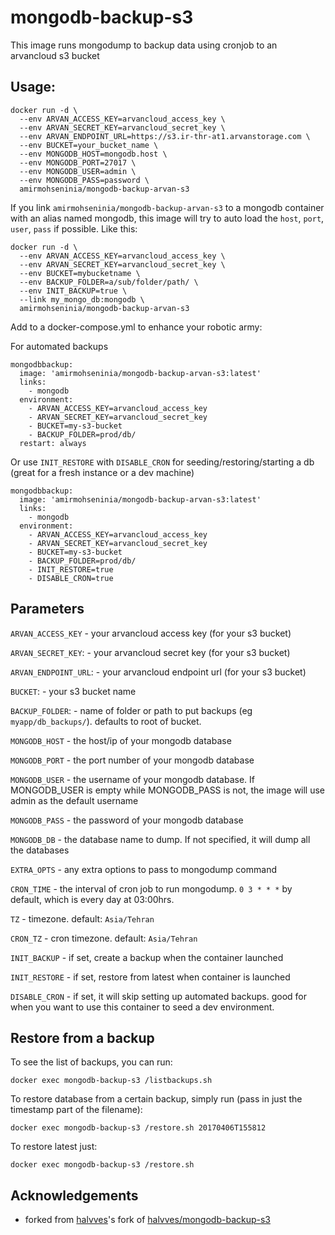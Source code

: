 # mongodb-backup-s3

This image runs mongodump to backup data using cronjob to an arvancloud s3 bucket

## Usage:

```
docker run -d \
  --env ARVAN_ACCESS_KEY=arvancloud_access_key \
  --env ARVAN_SECRET_KEY=arvancloud_secret_key \
  --env ARVAN_ENDPOINT_URL=https://s3.ir-thr-at1.arvanstorage.com \
  --env BUCKET=your_bucket_name \
  --env MONGODB_HOST=mongodb.host \
  --env MONGODB_PORT=27017 \
  --env MONGODB_USER=admin \
  --env MONGODB_PASS=password \
  amirmohseninia/mongodb-backup-arvan-s3
```

If you link `amirmohseninia/mongodb-backup-arvan-s3` to a mongodb container with an alias named mongodb, this image will try to auto load the `host`, `port`, `user`, `pass` if possible. Like this:

```
docker run -d \
  --env ARVAN_ACCESS_KEY=arvancloud_access_key \
  --env ARVAN_SECRET_KEY=arvancloud_secret_key \
  --env BUCKET=mybucketname \
  --env BACKUP_FOLDER=a/sub/folder/path/ \
  --env INIT_BACKUP=true \
  --link my_mongo_db:mongodb \
  amirmohseninia/mongodb-backup-arvan-s3
```

Add to a docker-compose.yml to enhance your robotic army:

For automated backups
```
mongodbbackup:
  image: 'amirmohseninia/mongodb-backup-arvan-s3:latest'
  links:
    - mongodb
  environment:
    - ARVAN_ACCESS_KEY=arvancloud_access_key
    - ARVAN_SECRET_KEY=arvancloud_secret_key
    - BUCKET=my-s3-bucket
    - BACKUP_FOLDER=prod/db/
  restart: always
```

Or use `INIT_RESTORE` with `DISABLE_CRON` for seeding/restoring/starting a db (great for a fresh instance or a dev machine)
```
mongodbbackup:
  image: 'amirmohseninia/mongodb-backup-arvan-s3:latest'
  links:
    - mongodb
  environment:
    - ARVAN_ACCESS_KEY=arvancloud_access_key
    - ARVAN_SECRET_KEY=arvancloud_secret_key
    - BUCKET=my-s3-bucket
    - BACKUP_FOLDER=prod/db/
    - INIT_RESTORE=true
    - DISABLE_CRON=true
```

## Parameters

`ARVAN_ACCESS_KEY` - your arvancloud access key (for your s3 bucket)

`ARVAN_SECRET_KEY`: - your arvancloud secret key (for your s3 bucket)

`ARVAN_ENDPOINT_URL`: - your arvancloud endpoint url (for your s3 bucket)

`BUCKET`: - your s3 bucket name

`BACKUP_FOLDER`: - name of folder or path to put backups (eg `myapp/db_backups/`). defaults to root of bucket.

`MONGODB_HOST` - the host/ip of your mongodb database

`MONGODB_PORT` - the port number of your mongodb database

`MONGODB_USER` - the username of your mongodb database. If MONGODB_USER is empty while MONGODB_PASS is not, the image will use admin as the default username

`MONGODB_PASS` - the password of your mongodb database

`MONGODB_DB` - the database name to dump. If not specified, it will dump all the databases

`EXTRA_OPTS` - any extra options to pass to mongodump command

`CRON_TIME` - the interval of cron job to run mongodump. `0 3 * * *` by default, which is every day at 03:00hrs.

`TZ` - timezone. default: `Asia/Tehran`

`CRON_TZ` - cron timezone. default: `Asia/Tehran`

`INIT_BACKUP` - if set, create a backup when the container launched

`INIT_RESTORE` - if set, restore from latest when container is launched

`DISABLE_CRON` - if set, it will skip setting up automated backups. good for when you want to use this container to seed a dev environment.

## Restore from a backup

To see the list of backups, you can run:
```
docker exec mongodb-backup-s3 /listbackups.sh
```

To restore database from a certain backup, simply run (pass in just the timestamp part of the filename):

```
docker exec mongodb-backup-s3 /restore.sh 20170406T155812
```

To restore latest just:
```
docker exec mongodb-backup-s3 /restore.sh
```

## Acknowledgements

  * forked from [halvves](https://github.com/halvves)'s fork of [halvves/mongodb-backup-s3](https://github.com/halvves/mongodb-backup-s3)
